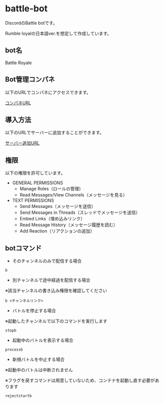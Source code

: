 # battle-bot

DiscordのBattle botです。

Rumble loyalの日本語ver.を想定して作成しています。

## bot名

Battle Royale

## Bot管理コンパネ

以下のURLでコンパネにアクセスできます。

[コンパネURL](https://discord.com/developers/applications/975019338534899733/information)

## 導入方法

以下のURLでサーバーに追加することができます。

[サーバー追加URL](https://discord.com/api/oauth2/authorize?client_id=975019338534899733&permissions=275146427456&scope=bot)

## 権限

以下の権限を許可しています。

- GENERAL PERMISSIONS
    - Manage Roles（ロールの管理）
    - Read Messages/View Channels（メッセージを見る）
- TEXT PERMISSIONS
    - Send Messages（メッセージを送信）
    - Send Messages in Threads（スレッドでメッセージを送信）
    - Embed Links（埋め込みリンク）
    - Read Message History（メッセージ履歴を読む）
    - Add Reaction（リアクションの追加）

## botコマンド

- そのチャンネルのみで配信する場合

```
b
```

- 別チャンネルで途中経過を配信する場合

※該当チャンネルの書き込み権限を確認してください

```
b <チャンネルリンク>
```

- バトルを停止する場合

※起動したチャンネルで以下のコマンドを実行します

```
stopb
```

- 起動中のバトルを表示する場合

```
processb
```

- 新規バトルを中止する場合

※起動中のバトルは中断されません

※フラグを戻すコマンドは用意していないため、コンテナを起動し直す必要があります

```
rejectstartb
```
